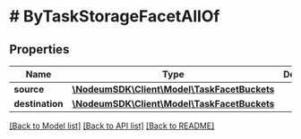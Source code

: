 # # ByTaskStorageFacetAllOf

## Properties

Name | Type | Description | Notes
------------ | ------------- | ------------- | -------------
**source** | [**\NodeumSDK\Client\Model\TaskFacetBuckets**](TaskFacetBuckets.md) |  | [optional] 
**destination** | [**\NodeumSDK\Client\Model\TaskFacetBuckets**](TaskFacetBuckets.md) |  | [optional] 

[[Back to Model list]](../../README.md#documentation-for-models) [[Back to API list]](../../README.md#documentation-for-api-endpoints) [[Back to README]](../../README.md)


